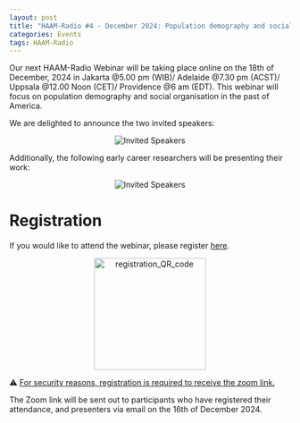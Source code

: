 ```yaml
---
layout: post
title: "HAAM-Radio #4 - December 2024: Population demography and social organisations in the past of the America"
categories: Events
tags: HAAM-Radio
---
```


Our next HAAM-Radio Webinar will be taking place online on the 18th of December, 2024 in Jakarta @5.00 pm (WIB)/ Adelaide @7.30 pm (ACST)/ Uppsala @12.00 Noon (CET)/ Providence @6 am (EDT). This webinar will focus on population demography and social organisation in the past of America. 

We are delighted to announce the two invited speakers:
<p  align="middle">
<img src="{{ "assets/media/event_images/2024-12-12-event/Invited_Speakers_Dec24.png" | relative_url }}" alt="Invited Speakers" >
</p>

Additionally, the following early career researchers will be presenting their work:
<p  align="middle">
<img src="{{ "assets/media/event_images/2024-12-12-event/ECR_Speakers_Dec24.png" | relative_url }}" alt="Invited Speakers" >
</p>

# Registration 

If you would like to attend the webinar, please register [here](https://forms.gle/6sL5X9VQE1L6Z1ZHA). 

<p  align="middle">
<a href="https://forms.gle/6sL5X9VQE1L6Z1ZHA"><img src="{{ "assets/media/event_images/2024-12-12-event/registration_QR_code.png" | relative_url }}" alt="registration_QR_code" width="200px" height="200px" ></a>
</p>

⚠️ <u>For security reasons, registration is required to receive the zoom link.</u>

The Zoom link will be sent out to participants who have registered their attendance, and presenters via email on the 16th of December 2024.